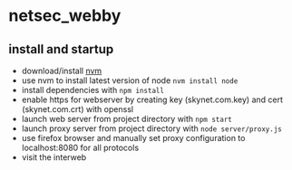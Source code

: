 # netsec_webby

## install and startup
* download/install [nvm](https://github.com/creationix/nvm)
* use nvm to install latest version of node `nvm install node`
* install dependencies with `npm install`
* enable https for webserver by creating key (skynet.com.key) and cert (skynet.com.crt) with openssl
* launch web server from project directory with `npm start`
* launch proxy server from project directory with `node server/proxy.js`
* use firefox browser and manually set proxy configuration to localhost:8080 for all protocols
* visit the interweb

